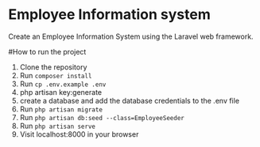 # Employee Information system

Create an Employee Information System using the Laravel web framework.

#How to run the project

1. Clone the repository
2. Run `composer install`
3. Run `cp .env.example .env`
4. php artisan key:generate
5. create a database and add the database credentials to the .env file
6. Run `php artisan migrate`
7. Run `php artisan db:seed --class=EmployeeSeeder`
8. Run `php artisan serve`
9. Visit localhost:8000 in your browser

